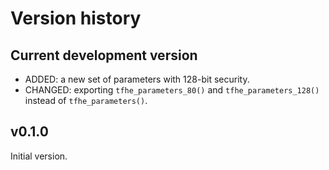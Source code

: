 # Version history


## Current development version

* ADDED: a new set of parameters with 128-bit security.
* CHANGED: exporting `tfhe_parameters_80()` and `tfhe_parameters_128()` instead of `tfhe_parameters()`.


## v0.1.0

Initial version.
